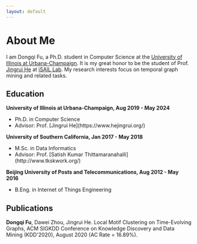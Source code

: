 ```yaml
---
layout: default
---
```


# About Me

I am Dongqi Fu, a Ph.D. student in Computer Science at the [University of Illinois at Urbana-Champaign](https://illinois.edu/). It is my great honor to be the student of Prof. [Jingrui He](https://www.hejingrui.org/) at [iSAIL Lab](https://isail-laboratory.github.io/). My research interests focus on temporal graph mining and related tasks.

## Education
<div align="left">
        <strong> University of Illinois at Urbana-Champaign, Aug 2019 - May 2024 </strong>
        <ul>
        <li>
          Ph.D. in Computer Science</li>
        <li>
          Advisor: Prof. [Jingrui He](https://www.hejingrui.org/)</li>
        </ul>      
</div>

<div align="left">
        <strong> University of Southern California, Jan 2017 - May 2018 </strong>
        <ul>
        <li>
          M.Sc. in Data Informatics</li>
        <li>
          Advisor: Prof. [Satish Kumar Thittamaranahalli](http://www.tkskwork.org/)</li>
        </ul>      
</div>

<div align="left">
        <strong> Beijing University of Posts and Telecommunications, Aug 2012 - May 2016 </strong>
        <ul>
        <li>
          B.Eng. in Internet of Things Engineering</li>
       </ul>      
</div>

## Publications

**Dongqi Fu**, Dawei Zhou, Jingrui He. Local Motif Clustering on Time-Evolving Graphs, ACM SIGKDD Conference on Knowledge Discovery and Data Mining (KDD'2020), August 2020 (AC Rate = 16.89%).

